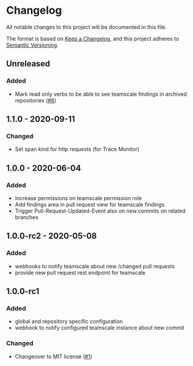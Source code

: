 # Changelog
All notable changes to this project will be documented in this file.

The format is based on [Keep a Changelog](https://keepachangelog.com/en/1.0.0/),
and this project adheres to [Semantic Versioning](https://semver.org/spec/v2.0.0.html).

## Unreleased
### Added
- Mark read only verbs to be able to see teamscale findings in archived repositories ([#8](https://github.com/scm-manager/scm-teamscale-plugin/pull/8))

## 1.1.0 - 2020-09-11
### Changed
- Set span kind for http requests (for Trace Monitor)

## 1.0.0 - 2020-06-04
### Added
- Increase permissions on teamscale permission role
- Add findings area in pull request view for teamscale findings
- Trigger Pull-Request-Updated-Event also on new commits on related branches

## 1.0.0-rc2 - 2020-05-08
### Added
- webhooks to notify teamscale about new /changed pull requests
- provide new pull request rest endpoint for teamscale

## 1.0.0-rc1

### Added
- global and repository specific configuration
- webhook to notify configured teamscale instance about new commit

### Changed
- Changeover to MIT license ([#1](https://github.com/scm-manager/scm-teamscale-plugin/pull/1))
